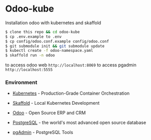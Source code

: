 # Odoo-kube
Installation odoo with kubernetes and skaffold

```sh
$ clone this repo && cd odoo-kube
$ cp .env.example to .env
$ cp config/odoo.conf.example config/odoo.conf
$ git submodule init && git submodule update
$ kubectl create -f odoo-namespace.yaml
$ skaffold run -n odoo
```

to access odoo web `http://localhost:8069`
to access pgadmin `http://localhost:5555`


### Environment
* [Kubernetes] - Production-Grade Container Orchestration
* [Skaffold] - Local Kubernetes Development
* [Odoo] - Open Source ERP and CRM
* [PostgreSQL] - the world's most advanced open source database
* [pgAdmin] - PostgreSQL Tools

   
   [Skaffold]: <https://skaffold.dev/>
   [Kubernetes]: <https://kubernetes.io/>
   [Odoo]: <https://www.odoo.com/>
   [PostgreSQL]: <https://www.postgresql.org/>
   [pgAdmin]: <https://www.pgadmin.org/>

